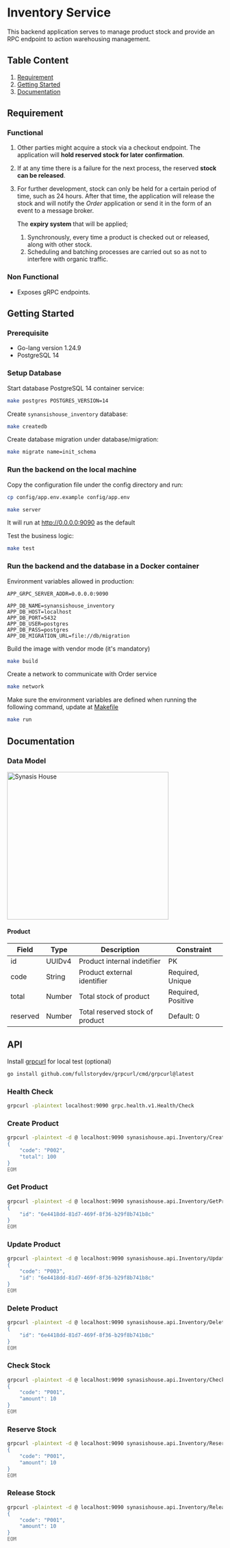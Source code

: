 # Inventory Service

This backend application serves to manage product stock and provide an RPC endpoint to action warehousing management.

## Table Content

1. [Requirement](#requirement)
2. [Getting Started](#getting-started)
3. [Documentation](#documentation)

## Requirement

### Functional

1. Other parties might acquire a stock via a checkout endpoint. The application will **hold reserved stock for later confirmation**.
2. If at any time there is a failure for the next process, the reserved **stock can be released**.
3. For further development, stock can only be held for a certain period of time, such as 24 hours. After that time, the application will release the stock and will notify the *Order* application or send it in the form of an event to a message broker.

    The **expiry system** that will be applied;
    1. Synchronously, every time a product is checked out or released, along with other stock.
    2. Scheduling and batching processes are carried out so as not to interfere with organic traffic.

### Non Functional

- Exposes gRPC endpoints.

## Getting Started

### Prerequisite

- Go-lang version 1.24.9
- PostgreSQL 14

### Setup Database

Start database PostgreSQL 14 container service:

```bash
make postgres POSTGRES_VERSION=14
```

Create `synansishouse_inventory` database:

```bash
make createdb
```

Create database migration under database/migration:

```bash
make migrate name=init_schema
```

### Run the backend on the local machine

Copy the configuration file under the config directory and run:

```bash
cp config/app.env.example config/app.env
```

```bash
make server
```

It will run at <http://0.0.0.0:9090> as the default

Test the business logic:

```bash
make test
```

### Run the backend and the database in a Docker container

Environment variables allowed in production:

```shell
APP_GRPC_SERVER_ADDR=0.0.0.0:9090

APP_DB_NAME=synansishouse_inventory
APP_DB_HOST=localhost
APP_DB_PORT=5432
APP_DB_USER=postgres
APP_DB_PASS=postgres
APP_DB_MIGRATION_URL=file://db/migration
```

Build the image with vendor mode (it's mandatory)

```bash
make build
```

Create a network to communicate with Order service

```bash
make network
```

Make sure the environment variables are defined when running the following command, update at [Makefile](./Makefile)

```bash
make run
```

## Documentation

### Data Model

<img width="377" height="344" alt="Synasis House" src="https://github.com/user-attachments/assets/2d8e3f63-39d0-4807-9d75-03e7f1c28b7a" />

#### Product

| Field | Type | Description | Constraint |
| - | - | - | - |
| id | UUIDv4 | Product internal indetifier | PK |
| code | String | Product external identifier | Required, Unique |
| total | Number | Total stock of product | Required, Positive |
| reserved | Number | Total reserved stock of product | Default: 0 |

## API

Install [grpcurl](https://github.com/fullstorydev/grpcurl) for local test (optional)

```bash
go install github.com/fullstorydev/grpcurl/cmd/grpcurl@latest
```

### Health Check

```bash
grpcurl -plaintext localhost:9090 grpc.health.v1.Health/Check
```

### Create Product

```bash
grpcurl -plaintext -d @ localhost:9090 synasishouse.api.Inventory/CreateProduct <<EOM
{
    "code": "P002",
    "total": 100
}
EOM
```

### Get Product

```bash
grpcurl -plaintext -d @ localhost:9090 synasishouse.api.Inventory/GetProduct <<EOM
{
    "id": "6e4418dd-81d7-469f-8f36-b29f8b741b8c"
}
EOM
```

### Update Product

```bash
grpcurl -plaintext -d @ localhost:9090 synasishouse.api.Inventory/UpdateProduct <<EOM
{
    "code": "P003",
    "id": "6e4418dd-81d7-469f-8f36-b29f8b741b8c"
}
EOM
```

### Delete Product

```bash
grpcurl -plaintext -d @ localhost:9090 synasishouse.api.Inventory/DeleteProduct <<EOM
{
    "id": "6e4418dd-81d7-469f-8f36-b29f8b741b8c"
}
EOM
```

### Check Stock

```bash
grpcurl -plaintext -d @ localhost:9090 synasishouse.api.Inventory/CheckStock <<EOM
{
    "code": "P001",
    "amount": 10
}
EOM
```

### Reserve Stock

```bash
grpcurl -plaintext -d @ localhost:9090 synasishouse.api.Inventory/ReserveStock <<EOM
{
    "code": "P001",
    "amount": 10
}
EOM
```

### Release Stock

```bash
grpcurl -plaintext -d @ localhost:9090 synasishouse.api.Inventory/ReleaseStock <<EOM
{
    "code": "P001",
    "amount": 10
}
EOM
```
